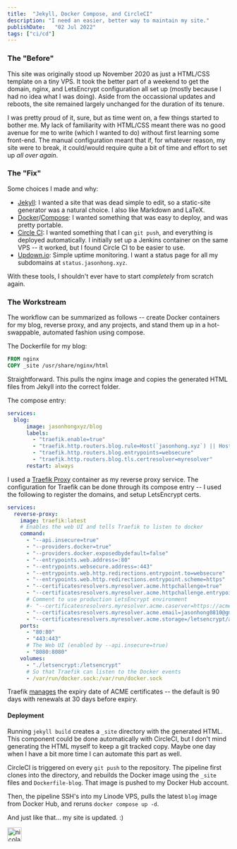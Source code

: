 ```yaml
---
title:  "Jekyll, Docker Compose, and CircleCI"
description: "I need an easier, better way to maintain my site."
publishDate:   "02 Jul 2022"
tags: ["ci/cd"]
---
```


### The "Before"

This site was originally stood up November 2020 as just a HTML/CSS template on
a tiny VPS. It took the better part of a weekend to get the domain, nginx, and
LetsEncrypt configuration all set up (mostly because I had no idea what I was
doing). Aside from the occassional updates and reboots, the site remained
largely unchanged for the duration of its tenure.

I was pretty proud of it, sure, but as time went on, a few things started to
bother me. My lack of familiarity with HTML/CSS meant there was no good avenue
for me to write (which I wanted to do) without first learning some front-end.
The manual configuration meant that if, for whatever reason, my site were to
break, it could/would require quite a bit of time and effort to set up *all
over again*.

### The "Fix"

Some choices I made and why:
- [Jekyll][jekyll]: I wanted a site that was dead simple to edit, so a
  static-site generator was a natural choice. I also like Markdown and LaTeX.
- [Docker][docker]/[Compose][compose]: I wanted something that was easy to
  deploy, and was pretty portable.
- [Circle CI][circleci]: I wanted something that I can `git push`, and
  everything is deployed automatically. I initially set up a Jenkins container
  on the same VPS -- it worked, but I found Circle CI to be easier to use.
- [Updown.io][updownio]: Simple uptime monitoring. I want a status page for all
  my subdomains at `status.jasonhong.xyz`.

With these tools, I shouldn't ever have to start *completely* from scratch
again.

### The Workstream

The workflow can be summarized as follows -- create Docker containers for my
blog, reverse proxy, and any projects, and stand them up in a hot-swappable,
automated fashion using compose.

The Dockerfile for my blog:
```dockerfile
FROM nginx
COPY _site /usr/share/nginx/html
```
Straightforward. This pulls the nginx image and copies the generated HTML files
from Jekyll into the correct folder.

The compose entry:
```yaml
services:
  blog:
      image: jasonhongxyz/blog
      labels:
        - "traefik.enable=true"
        - "traefik.http.routers.blog.rule=Host(`jasonhong.xyz`) || Host(`www.jasonhong.xyz`)"
        - "traefik.http.routers.blog.entrypoints=websecure"
        - "traefik.http.routers.blog.tls.certresolver=myresolver"
      restart: always
```

I used a [Traefik Proxy][traefik-proxy] container as my reverse proxy service.
The configuration for Traefik can be done through its compose entry -- I used
the following to register the domains, and setup LetsEncrypt certs.
```yaml
services:
  reverse-proxy:
    image: traefik:latest
    # Enables the web UI and tells Traefik to listen to docker
    command:
      - "--api.insecure=true"
      - "--providers.docker=true"
      - "--providers.docker.exposedbydefault=false"
      - "--entrypoints.web.address=:80"
      - "--entrypoints.websecure.address=:443"
      - "--entrypoints.web.http.redirections.entrypoint.to=websecure"
      - "--entrypoints.web.http.redirections.entrypoint.scheme=https"
      - "--certificatesresolvers.myresolver.acme.httpchallenge=true"
      - "--certificatesresolvers.myresolver.acme.httpchallenge.entrypoint=web"
      # Comment to use production LetsEncrypt environment
      #- "--certificatesresolvers.myresolver.acme.caserver=https://acme-staging-v02.api.letsencrypt.org/directory"
      - "--certificatesresolvers.myresolver.acme.email=jasonhong0810@gmail.com"
      - "--certificatesresolvers.myresolver.acme.storage=/letsencrypt/acme.json"
    ports:
      - "80:80"
      - "443:443"
      # The Web UI (enabled by --api.insecure=true)
      - "8080:8080"
    volumes:
      - "./letsencrypt:/letsencrypt"
      # So that Traefik can listen to the Docker events
      - /var/run/docker.sock:/var/run/docker.sock
```
Traefik [manages][traefik-renewal] the expiry date of ACME certificates -- the
default is 90 days with renewals at 30 days before expiry.

#### Deployment

Running `jekyll build` creates a `_site` directory with the generated HTML.
This component could be done automatically with CircleCI, but I don't mind
generating the HTML myself to keep a git tracked copy. Maybe one day when I
have a bit more time I can automate this part as well.

CircleCI is triggered on every `git push` to the repository. The pipeline first
clones into the directory, and rebuilds the Docker image using the `_site`
files and `Dockerfile-blog`. That image is pushed to my Docker Hub account.

Then, the pipeline SSH's into my Linode VPS, pulls the latest `blog` image from
Docker Hub, and reruns `docker compose up -d`.

And just like that... my site is updated. :)

<img src="/img/nicolas_cage_party.gif" alt="nicolas_cage_party" width="32">

[jekyll]: https://jekyllrb.com/docs/home
[docker]: https://docs.docker.com/
[compose]: https://docs.docker.com/compose/
[circleci]: https://circleci.com/
[updownio]: https://updown.io/
[traefik-proxy]: https://doc.traefik.io/traefik/
[traefik-renewal]: https://doc.traefik.io/traefik/https/acme/#automatic-renewals
